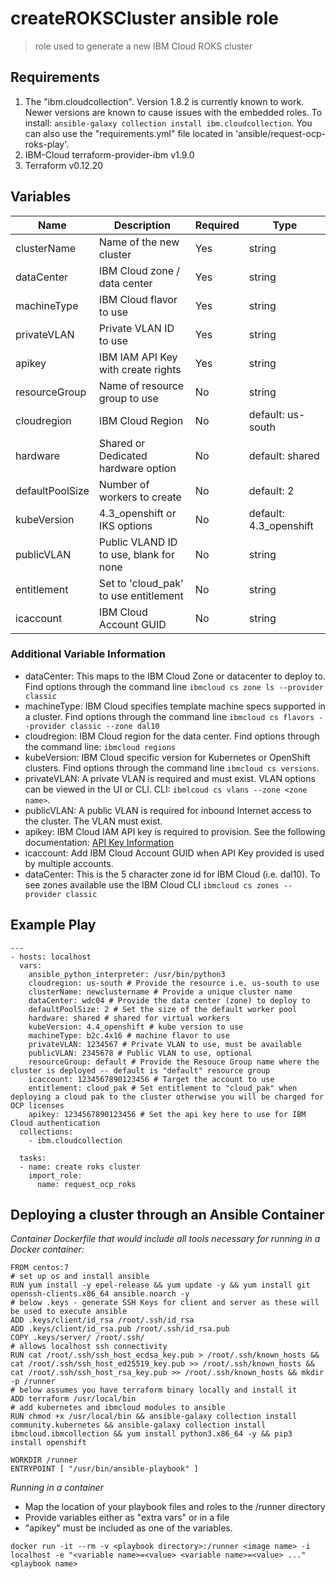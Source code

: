 # createROKSCluster ansible role

> role used to generate a new IBM Cloud ROKS cluster

## Requirements 

1. The "ibm.cloudcollection". Version 1.8.2 is currently known to work. Newer versions are known to cause issues with the embedded roles. To install: `ansible-galaxy collection install ibm.cloudcollection`. You can also use the "requirements.yml" file located in 'ansible/request-ocp-roks-play'. 
2. IBM-Cloud terraform-provider-ibm v1.9.0
3. Terraform v0.12.20

## Variables

| Name              | Description                            | Required | Type                   |
|-------------------|----------------------------------------|----------|------------------------|
| clusterName       | Name of the new cluster                | Yes      | string                 |
| dataCenter        | IBM Cloud zone / data center           | Yes      | string                 |
| machineType       | IBM Cloud flavor to use                | Yes      | string                 |
| privateVLAN       | Private VLAN ID to use                 | Yes      | string                 |
| apikey            | IBM IAM API Key with create rights     | Yes      | string                 |
| resourceGroup     | Name of resource group to use          | No       | string                 |
| cloudregion       | IBM Cloud Region                       | No       | default: us-south      |
| hardware          | Shared or Dedicated hardware option    | No       | default: shared        |
| defaultPoolSize   | Number of workers to create            | No       | default: 2             |
| kubeVersion       | 4.3_openshift or IKS options           | No       | default: 4.3_openshift |
| publicVLAN        | Public VLAND ID to use, blank for none | No       | string                 |
| entitlement       | Set to 'cloud_pak' to use entitlement  | No       | string                 |
| icaccount         | IBM Cloud Account GUID                 | No       | string                 |

### Additional Variable Information

* dataCenter: This maps to the IBM Cloud Zone or datacenter to deploy to. Find options through the command line `ibmcloud cs zone ls --provider classic`
* machineType: IBM Cloud specifies template machine specs supported in a cluster. Find options through the command line `ibmcloud cs flavors --provider classic --zone dal10`
* cloudregion: IBM Cloud region for the data center. Find options through the command line: `ibmcloud regions`
* kubeVersion: IBM Cloud specific version for Kubernetes or OpenShift clusters. Find options through the command line `ibmcloud cs versions`.
* privateVLAN: A private VLAN is required and must exist. VLAN options can be viewed in the UI or CLI. CLI: `ibmlcoud cs vlans --zone <zone name>`.
* publicVLAN: A public VLAN is required for inbound Internet access to the cluster. The VLAN must exist.
* apikey: IBM Cloud IAM API key is required to provision. See the following documentation: [API Key Information](https://cloud.ibm.com/docs/openshift?topic=openshift-users#api_key)
* icaccount: Add IBM Cloud Account GUID when API Key provided is used by multiple accounts.
* dataCenter: This is the 5 character zone id for IBM Cloud (i.e. dal10). To see zones available use the IBM Cloud CLI `ibmcloud cs zones --provider classic`

## Example Play

    ---
    - hosts: localhost
      vars:
        ansible_python_interpreter: /usr/bin/python3
        cloudregion: us-south # Provide the resource i.e. us-south to use
        clusterName: newclustername # Provide a unique cluster name
        dataCenter: wdc04 # Provide the data center (zone) to deploy to
        defaultPoolSize: 2 # Set the size of the default worker pool
        hardware: shared # shared for virtual workers
        kubeVersion: 4.4_openshift # kube version to use 
        machineType: b2c.4x16 # machine flavor to use
        privateVLAN: 1234567 # Private VLAN to use, must be available
        publicVLAN: 2345678 # Public VLAN to use, optional
        resourceGroup: default # Provide the Resouce Group name where the cluster is deployed -- default is "default" resource group
        icaccount: 1234567890123456 # Target the account to use
        entitlement: cloud_pak # Set entitlement to "cloud_pak" when deploying a cloud pak to the cluster otherwise you will be charged for OCP licenses
        apikey: 1234567890123456 # Set the api key here to use for IBM Cloud authentication
      collections:
        - ibm.cloudcollection

      tasks:
      - name: create roks cluster
        import_role: 
          name: request_ocp_roks

## Deploying a cluster through an Ansible Container

*Container Dockerfile that would include all tools necessary for running in a Docker container:*

```
FROM centos:7
# set up os and install ansible
RUN yum install -y epel-release && yum update -y && yum install git openssh-clients.x86_64 ansible.noarch -y
# below .keys - generate SSH Keys for client and server as these will be used to execute ansible
ADD .keys/client/id_rsa /root/.ssh/id_rsa
ADD .keys/client/id_rsa.pub /root/.ssh/id_rsa.pub
COPY .keys/server/ /root/.ssh/
# allows localhost ssh connectivity
RUN cat /root/.ssh/ssh_host_ecdsa_key.pub > /root/.ssh/known_hosts && cat /root/.ssh/ssh_host_ed25519_key.pub >> /root/.ssh/known_hosts && cat /root/.ssh/ssh_host_rsa_key.pub >> /root/.ssh/known_hosts && mkdir -p /runner
# below assumes you have terraform binary locally and install it
ADD terraform /usr/local/bin
# add kubernetes and ibmcloud modules to ansible
RUN chmod +x /usr/local/bin && ansible-galaxy collection install community.kubernetes && ansible-galaxy collection install ibmcloud.ibmcollection && yum install python3.x86_64 -y && pip3 install openshift

WORKDIR /runner
ENTRYPOINT [ "/usr/bin/ansible-playbook" ]
```

*Running in a container*

* Map the location of your playbook files and roles to the /runner directory
* Provide variables either as "extra vars" or in a file
* "apikey" must be included as one of the variables.

`docker run -it --rm -v <playbook directory>:/runner <image name> -i localhost -e "<variable name>=<value> <variable name>=<value> ..." <playbook name>`


